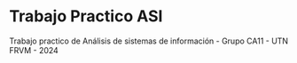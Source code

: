 # Trabajo Practico ASI
Trabajo practico de Análisis de sistemas de información - Grupo CA11 - UTN FRVM - 2024
